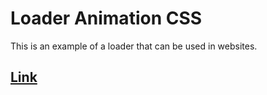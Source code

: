# Loader Animation CSS

This is an example of a loader that can be used in websites.

## [Link](https://ishkapoor2000.github.io/Loader-Animation-CSS/)

